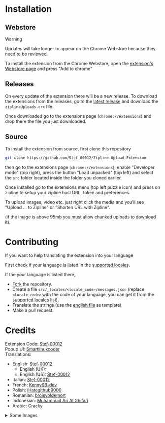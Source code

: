 # Installation

## Webstore

> [!WARNING]
> Updates will take longer to appear on the Chrome Webstore because they need to be reviewed.

To install the extension from the Chrome Webstore, open the [extension's Webstore page](https://chromewebstore.google.com/detail/zipline-upload/nckdinonilcnlmjipgggnejkpdldjmjn) and press "Add to chrome"

## Releases

On every update of the extension there will be a new release.
To download the extensions from the releases, go to the [latest release](https://github.com/stef-00012/Zipline-Upload-Extension/releases/latest) and download the `ziplineUploads.crx` file.

Once downloaded go to the extensions page (`chrome://extensions`) and drop there the file you just downloaded.

## Source

To install the extension from source, first clone this repository
```sh
git clone https://github.com/Stef-00012/Zipline-Upload-Extension
```
then go to the extensions page (`chrome://extensions`), enable "Developer mode" (top right), press the button "Load unpacked" (top left) and select the `src` folder located inside the folder you cloned earlier.

Once installed go to the extensions menu (top left puzzle icon) and press on zipline to setup your zipline host URL, token and preferences.

To upload images, video etc. just right click the media and you'll see "Upload ... to Zipline" or "Shorten URL with Zipline".

(if the image is above 95mb you must allow chunked uploads to download it).

# Contributing

If you want to help translating the extension into your language

First check if your language is listed in the [supported locales](https://developer.chrome.com/docs/extensions/reference/api/i18n#locales).

If the your language is listed there,

- [Fork](https://github.com/Stef-00012/Zipline-Upload-Extension/fork) the repository.
- Create a file `src/_locales/<locale_code>/messages.json` (replace `<locale_code>` with the code of your language, you can get it from the [supported locales](https://developer.chrome.com/docs/extensions/reference/api/i18n#locales) list).
- Translate the strings (use the [english file](https://github.com/Stef-00012/Zipline-Upload-Extension/blob/main/src/_locales/en/messages.json) as template).
- Make a pull request.

# Credits

Extension Code: [Stef-00012](https://github.com/Stef-00012)<br />
Popup UI: [Smartlinuxcoder](https://github.com/Smartlinuxcoder)<br />
Translations:
- English: [Stef-00012](https://github.com/Stef-00012)
  - English (UK): 
  - English (US): [Stef-00012](https://github.com/Stef-00012)
- Italian: [Stef-00012](https://github.com/Stef-00012)
- French: [KennySB-dev](https://github.com/KennySB-dev)
- Polish: [iHategithub9000](https://github.com/iHategithub9000)
- Romanian: [broisvoldemort](https://github.com/broisvoldemort)
- Indonesian: [Muhammad Ari Al Ghifari](https://github.com/alfari24)
- Arabic: Cracky

<details>
  <summary>Some Images</summary>

  ![image](https://github.com/user-attachments/assets/b19d9fb5-44e8-4779-911c-737eacb70112)
  ![image](https://github.com/user-attachments/assets/43bef7a2-a54e-4241-8bcc-890bc1290805)
  ![image](https://github.com/user-attachments/assets/afcde9f0-7745-4b72-ab83-9922b1455683)
  ![image](https://github.com/user-attachments/assets/2a4e937e-bdc9-423a-a468-c2757a32c15f)
  ![image](https://github.com/user-attachments/assets/4db3e81e-2b22-467a-a72d-24e7f899b6b8)
  ![image](https://github.com/user-attachments/assets/dedb9987-a25b-49e2-99bc-5d6bac67c8f1)
  ![image](https://github.com/user-attachments/assets/a50caade-32c1-4825-9bed-b8197ca963ae)
  ![image](https://github.com/user-attachments/assets/a01a1f63-4358-4ca5-b793-bcc134c876ee)

</details>
